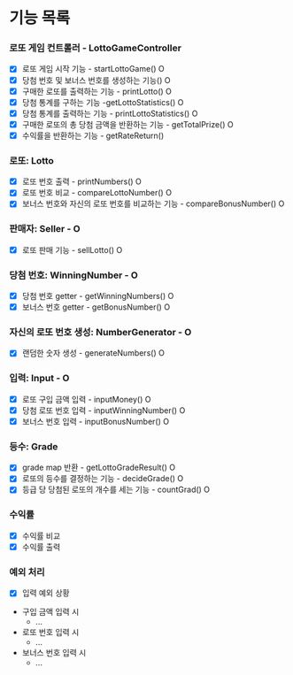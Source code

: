# 기능 목록

### 로또 게임 컨트롤러 - LottoGameController
- [x] 로또 게임 시작 기능 - startLottoGame() O
- [x] 당첨 번호 및 보너스 번호를 생성하는 기능() O
- [x] 구매한 로또를 출력하는 기능 - printLotto() O
- [x] 당첨 통계를 구하는 기능 -getLottoStatistics() O
- [x] 당첨 통계를 출력하는 기능 - printLottoStatistics() O
- [x] 구매한 로또의 총 당첨 금액을 반환하는 기능 - getTotalPrize() O
- [x] 수익률을 반환하는 기능 - getRateReturn()

### 로또: Lotto
- [x] 로또 번호 출력 - printNumbers() O
- [x] 로또 번호 비교 - compareLottoNumber() O
- [x] 보너스 번호와 자신의 로또 번호를 비교하는 기능 - compareBonusNumber() O

### 판매자: Seller - O
- [x] 로또 판매 기능 - sellLotto() O

### 당첨 번호: WinningNumber - O
- [x] 당첨 번호 getter - getWinningNumbers() O
- [x] 보너스 번호 getter - getBonusNumber() O

### 자신의 로또 번호 생성: NumberGenerator - O
- [x] 랜덤한 숫자 생성 - generateNumbers() O

### 입력: Input - O
- [x] 로또 구입 금액 입력 - inputMoney() O
- [x] 당첨 로또 번호 입력 - inputWinningNumber() O
- [x] 보너스 번호 입력 - inputBonusNumber() O

### 등수: Grade
- [x] grade map 반환 - getLottoGradeResult() O
- [x] 로또의 등수를 결정하는 기능 - decideGrade() O
- [x] 등급 당 당첨된 로또의 개수를 세는 기능 - countGrad() O

### 수익률
- [x] 수익률 비교
- [x] 수익률 출력

### 예외 처리
- [x] 입력 예외 상황
- 구입 금액 입력 시 
  - ... 
- 로또 번호 입력 시
  - ... 
- 보너스 번호 입력 시
  - ...